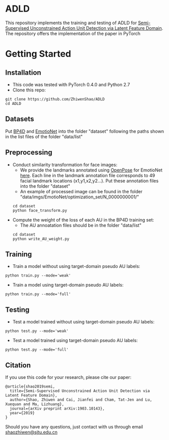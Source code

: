 # ADLD
This repository implements the training and testing of ADLD for [Semi-Supervised Unconstrained Action Unit Detection via Latent Feature Domain](https://arxiv.org/pdf/1903.10143.pdf). The repository offers the implementation of the paper in PyTorch

# Getting Started
## Installation
- This code was tested with PyTorch 0.4.0 and Python 2.7
- Clone this repo:
```
git clone https://github.com/ZhiwenShao/ADLD
cd ADLD
```

## Datasets
Put [BP4D](http://www.cs.binghamton.edu/~lijun/Research/3DFE/3DFE_Analysis.html) and [EmotioNet](http://cbcsl.ece.ohio-state.edu/dbform_emotionet.html) into the folder "dataset" following the paths shown in the list files of the folder "data/list"

## Preprocessing
- Conduct similarity transformation for face images:
  - We provide the landmarks annotated using [OpenPose](https://github.com/CMU-Perceptual-Computing-Lab/openpose) for EmotioNet [here](https://sjtueducn-my.sharepoint.com/:f:/g/personal/shaozhiwen_sjtu_edu_cn/EtsjeJcurFpMpgftne6a8bMBTQcky9klDP-Js_0k2M7T3g?e=2ZrFuw). Each line in the landmark annotation file corresponds to 49 facial landmark locations (x1,y1,x2,y2...). Put these annotation files into the folder "dataset"
  - An example of processed image can be found in the folder "data/imgs/EmotioNet/optimization_set/N_0000000001/" 
  ```
  cd dataset
  python face_transform.py
  ```
- Compute the weight of the loss of each AU in the BP4D training set:
  - The AU annoatation files should be in the folder "data/list"
  ```
  cd dataset
  python write_AU_weight.py
  ```

## Training
- Train a model without using target-domain pseudo AU labels:
```
python train.py --mode='weak'
```
- Train a model using target-domain pseudo AU labels:
```
python train.py --mode='full'
```

## Testing
- Test a model trained without using target-domain pseudo AU labels:
```
python test.py --mode='weak'
```
- Test a model trained using target-domain pseudo AU labels:
```
python test.py --mode='full'
```

## Citation
If you use this code for your research, please cite our paper:
```
@article{shao2019semi,
  title={Semi-Supervised Unconstrained Action Unit Detection via Latent Feature Domain},
  author={Shao, Zhiwen and Cai, Jianfei and Cham, Tat-Jen and Lu, Xuequan and Ma, Lizhuang},
  journal={arXiv preprint arXiv:1903.10143},
  year={2019}
}

```
Should you have any questions, just contact with us through email shaozhiwen@sjtu.edu.cn

